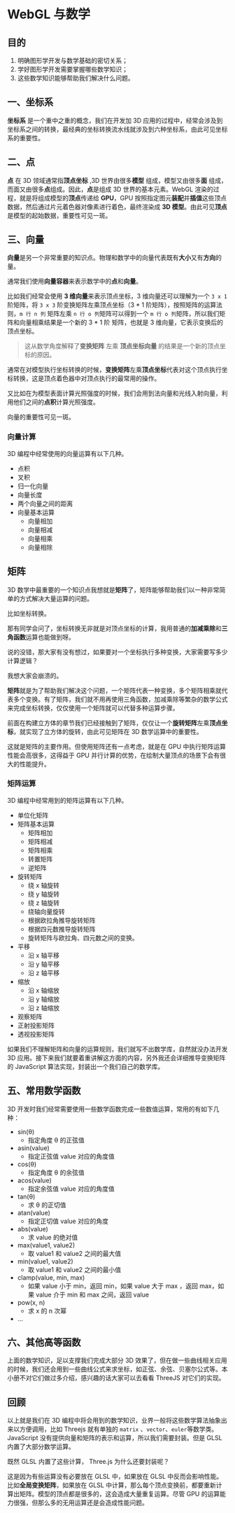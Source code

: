 # WebGL 与数学

## 目的

1. 明确图形学开发与数学基础的密切关系；
2. 学好图形学开发需要掌握哪些数学知识；
3. 这些数学知识能够帮助我们解决什么问题。

## 一、坐标系

**坐标系** 是一个重中之重的概念，我们在开发加 3D 应用的过程中，经常会涉及到坐标系之间的转换，最经典的坐标转换流水线就涉及到六种坐标系，由此可见坐标系的重要性。

## 二、点

**点** 在 3D 领域通常指**顶点坐标** ,3D 世界由很多**模型** 组成，模型又由很多**面** 组成，而面又由很多**点**组成。因此，**点**是组成 3D 世界的基本元素。WebGL 渲染的过程，就是将组成模型的**顶点**传递给 **GPU**，GPU 按照指定图元**装配**并**插值**这些顶点数据，然后通过片元着色器对像素进行着色，最终渲染成 **3D 模型**。由此可见**顶点**是模型的起始数据，重要性可见一斑。

## 三、向量

**向量**是另一个非常重要的知识点。物理和数学中的向量代表既有**大小**又有**方向**的量。

通常我们使用**向量容器**来表示数学中的**点**和**向量**。

比如我们经常会使用 **3 维向量**来表示顶点坐标，3 维向量还可以理解为一个 `3 x 1` 阶矩阵，将 `3 x 3` 阶变换矩阵左乘顶点坐标（3 * 1 阶矩阵），按照矩阵的运算法则，`m 行 n 列` 矩阵左乘 `n 行 o 列`矩阵可以得到一个 `m 行 o 列`矩阵，所以我们矩阵和向量相乘结果是一个新的 3 * 1 阶 矩阵，也就是 3 维向量，它表示变换后的顶点坐标。

> 这从数学角度解释了**变换矩阵** 左乘 **顶点坐标向量** 的结果是一个新的顶点坐标的原因。

通常在对模型执行坐标转换的时候，**变换矩阵**左乘**顶点坐标**代表对这个顶点执行坐标转换，这是顶点着色器中对顶点执行的最常用的操作。

又比如在为模型表面计算光照强度的时候，我们会用到法向量和光线入射向量，利用他们之间的**点积**计算光照强度。

向量的重要性可见一斑。

### 向量计算

3D 编程中经常使用的向量运算有以下几种。

- 点积
- 叉积
- 归一化向量
- 向量长度
- 两个向量之间的距离
- 向量基本运算
  - 向量相加
  - 向量相减
  - 向量相乘
  - 向量相除

## 矩阵

3D 数学中最重要的一个知识点我想就是**矩阵**了，矩阵能够帮助我们以一种非常简单的方式解决大量运算的问题。

比如坐标转换。

那有同学会问了，坐标转换无非就是对顶点坐标的计算，我用普通的**加减乘除**和**三角函数**运算也能做到呀。

说的没错，那大家有没有想过，如果要对一个坐标执行多种变换，大家需要写多少计算逻辑？

我想大家会崩溃的。

**矩阵**就是为了帮助我们解决这个问题，一个矩阵代表一种变换，多个矩阵相乘就代表多个变换。有了矩阵，我们就不用再使用三角函数，加减乘除等繁杂的数学公式来完成坐标转换，仅仅使用一个矩阵就可以代替多种运算步骤。

前面在构建立方体的章节我们已经接触到了矩阵，仅仅让一个**旋转矩阵**左乘**顶点坐标**，就实现了立方体的旋转，由此可见矩阵在 3D 数学运算中的重要性。

这就是矩阵的主要作用。但使用矩阵还有一点考虑，就是在 GPU 中执行矩阵运算性能会高很多，这得益于 GPU 并行计算的优势，在绘制大量顶点的场景下会有很大的性能提升。

### 矩阵运算

3D 编程中经常用到的矩阵运算有以下几种。

- 单位化矩阵
- 矩阵基本运算
  - 矩阵相加
  - 矩阵相减
  - 矩阵相乘
  - 转置矩阵
  - 逆矩阵
- 旋转矩阵
  - 绕 x 轴旋转
  - 绕 y 轴旋转
  - 绕 z 轴旋转
  - 绕轴向量旋转
  - 根据欧拉角推导旋转矩阵
  - 根据四元数推导旋转矩阵
  - 旋转矩阵与欧拉角、四元数之间的变换。
- 平移
  - 沿 x 轴平移
  - 沿 y 轴平移
  - 沿 z 轴平移
- 缩放
  - 沿 x 轴缩放
  - 沿 y 轴缩放
  - 沿 z 轴缩放
- 观察矩阵
- 正射投影矩阵
- 透视投影矩阵

如果我们不理解矩阵和向量的运算规则，我们就写不出数学库，自然就没办法开发 3D 应用。接下来我们就要着重讲解这方面的内容，另外我还会详细推导变换矩阵的 JavaScript 算法实现，封装出一个我们自己的数学库。

## 五、常用数学函数

3D 开发时我们经常需要使用一些数学函数完成一些数值运算，常用的有如下几种：

- sin(θ)
  - 指定角度 θ 的正弦值
- asin(value)
  - 指定正弦值 value 对应的角度值
- cos(θ)
  - 指定角度 θ 的余弦值
- acos(value)
  - 指定余弦值 value 对应的角度值
- tan(θ)
  - 求 θ 的正切值
- atan(value)
  - 指定正切值 value 对应的角度
- abs(value)
  - 求 value 的绝对值
- max(value1, value2)
  - 取 value1 和 value2 之间的最大值
- min(value1, value2)
  - 取 value1 和 value2 之间的最小值
- clamp(value, min, max)
  - 如果 value 小于 min，返回 min，如果 value 大于 max ，返回 max，如果 value 介于 min 和 max 之间，返回 value
- pow(x, n)
  - 求 x 的 n 次幂
- ...

## 六、其他高等函数

上面的数学知识，足以支撑我们完成大部分 3D 效果了，但在做一些曲线相关应用的时候，我们还会用到一些曲线公式来求坐标，如正弦、余弦、贝塞尔公式等。本小册不对它们做过多介绍，感兴趣的话大家可以去看看 ThreeJS 对它们的实现。

## 回顾

以上就是我们在 3D 编程中将会用到的数学知识，业界一般将这些数学算法抽象出来以方便调用，比如 Threejs 就有单独的 `matrix` 、`vector`、`euler`等数学类。JavaScript 没有提供向量和矩阵的表示和运算，所以我们需要封装。但是 GLSL 内置了大部分数学运算。

既然 GLSL 内置了这些计算， Three.js 为什么还要封装呢？

这是因为有些运算没有必要放在 GLSL 中，如果放在 GLSL 中反而会影响性能。比如**全局变换矩阵**，如果放在 GLSL 中计算，那么每个顶点变换前，都要重新计算出矩阵。模型的顶点都是很多的，这会造成大量重复运算。尽管 GPU 的运算能力很强，但那么多的无用运算还是会造成性能问题。